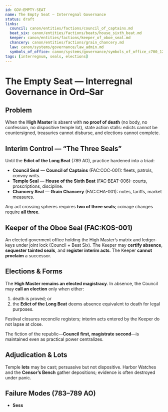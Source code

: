 ```yaml
---
id: GOV:EMPTY-SEAT
name: The Empty Seat — Interregnal Governance
status: draft
links:
  council: canon/entities/factions/council_of_captains.md
  beat_six: canon/entities/factions/beats/house_sixth_beat.md
  keeper: canon/entities/factions/keeper_of_oboe_seal.md
  chancery: canon/entities/factions/grain_chancery.md
  law: canon/systems/governance/law_admin.md
  symbols_of_office: canon/systems/governance/symbols_of_office_c700_1200.md
tags: [interregnum, seals, elections]
---
```


# The Empty Seat — Interregnal Governance in Ord–Sar

## Problem
When the **High Master** is absent with **no proof of death** (no body, no confession, no dispositive temple lot), state action stalls: edicts cannot be countersigned, treasuries cannot disburse, and elections cannot complete.

## Interim Control — “The Three Seals”
Until the **Edict of the Long Beat** (789 AO), practice hardened into a triad:
- **Council Seal** — **Council of Captains** (FAC:COC-001): fleets, patrols, convoy writs.
- **Temple Seal** — **House of the Sixth Beat** (FAC:BEAT-006): courts, proscriptions, discipline.
- **Chancery Seal** — **Grain Chancery** (FAC:CHA-001): notes, tariffs, market measures.

Any act crossing spheres requires **two of three seals**; coinage changes require **all three**.

## Keeper of the Oboe Seal (FAC:KOS-001)
An elected goverment office holding the High Master’s matrix and ledger-keys under joint lock (Council + Beat Six). The Keeper may **certify absence**, **sequester tainted seals**, and **register interim acts**. The Keeper **cannot proclaim** a successor.

## Elections & Forms
The **High Master remains an elected magistracy**. In absence, the Council may **call an election** only when either:
1) death is proved; or  
2) the **Edict of the Long Beat** deems absence equivalent to death for legal purposes.

Festival closures reconcile registers; interim acts entered by the Keeper do not lapse at close.

The fiction of the republic—**Council first, magistrate second**—is maintained even as practical power centralizes.

## Adjudication & Lots
Temple **lots** may be cast; persuasive but not dispositive. Harbor Watches and the **Censor’s Bench** gather depositions; evidence is often destroyed under panic.

## Failure Modes (783–789 AO)
- **Sess**
